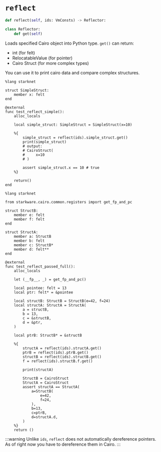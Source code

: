 # `reflect`
```python
def reflect(self, ids: VmConsts) -> Reflector:

class Reflector:
    def get(self)
```
Loads specified Cairo object into Python type. ```get()``` can return:

- int (for felt)
- RelocatableValue (for pointer)
- Cairo Struct (for more complex types)

You can use it to print cairo data and compare complex structures.

```cairo title="./test/simple_example_test.cairo"
%lang starknet

struct SimpleStruct:
    member x: felt
end

@external
func test_reflect_simple():
    alloc_locals

    local simple_struct: SimpleStruct = SimpleStruct(x=10)

    %{
        simple_struct = reflect(ids).simple_struct.get()
        print(simple_struct)
        # output:
        # CairoStruct(
        #     x=10
        # )

        assert simple_struct.x == 10 # true
    %}

    return()
end
```

```cairo title="./test/complex_example_test.cairo"
%lang starknet

from starkware.cairo.common.registers import get_fp_and_pc

struct StructB:
    member e: felt
    member f: felt
end

struct StructA:
    member a: StructB
    member b: felt
    member c: StructB*
    member d: felt**
end

@external
func test_reflect_passed_full():
    alloc_locals

    let (__fp__, _) = get_fp_and_pc()

    local pointee: felt = 13
    local ptr: felt* = &pointee

    local structB: StructB = StructB(e=42, f=24)
    local structA: StructA = StructA(
        a = structB,
        b = 13,
        c = &structB,
        d = &ptr,
    )

    local ptrB: StructB* = &structB
    
    %{
        structA = reflect(ids).structA.get()
        ptrB = reflect(ids).ptrB.get()
        structB = reflect(ids).structB.get()
        f = reflect(ids).structB.f.get()

        print(structA)

        StructB = CairoStruct
        StructA = CairoStruct
        assert structA == StructA(
            a=StructB(
                e=42,
                f=24,
            ),
            b=13,
            c=ptrB,
            d=structA.d,
        )
    %}
    return ()
```

:::warning
Unlike `ids`, `reflect` does not automatically dereference pointers. As of right now you have to dereference them in Cairo.
:::
